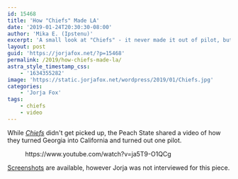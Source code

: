 ```yaml
---
id: 15468
title: 'How "Chiefs" Made LA'
date: '2019-01-24T20:30:30-08:00'
author: 'Mika E. (Ipstenu)'
excerpt: 'A small look at "Chiefs" - it never made it out of pilot, but it made Georgia into LA.'
layout: post
guid: 'https://jorjafox.net/?p=15468'
permalink: /2019/how-chiefs-made-la/
astra_style_timestamp_css:
    - '1634355282'
image: 'https://static.jorjafox.net/wordpress/2019/01/Chiefs.jpg'
categories:
    - 'Jorja Fox'
tags:
    - chiefs
    - video
---
```


While _<a href="https://jorjafox.net/library/actor/chiefs">Chiefs</a>_ didn't get picked up, the Peach State shared a video of how they turned Georgia into California and turned out one pilot.

<figure class="wp-block-embed-youtube wp-block-embed is-type-video is-provider-youtube wp-embed-aspect-16-9 wp-has-aspect-ratio"><div class="wp-block-embed__wrapper">
https://www.youtube.com/watch?v=ja5T9-O1QCg
</div></figure>

<a href="https://jorjafox.net/gallery/tv/chiefs/">Screenshots</a> are available, however Jorja was not interviewed for this piece.
